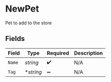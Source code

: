 # NewPet

Pet to add to the store


## Fields

| Field              | Type               | Required           | Description        |
| ------------------ | ------------------ | ------------------ | ------------------ |
| `Name`             | *string*           | :heavy_check_mark: | N/A                |
| `Tag`              | **string*          | :heavy_minus_sign: | N/A                |